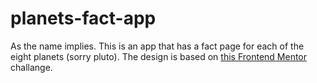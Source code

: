 # planets-fact-app
As the name implies. This is an app that has a fact page for each of the eight planets (sorry pluto). The design is based on [this Frontend Mentor](https://www.frontendmentor.io/challenges/planets-fact-site-gazqN8w_f) challange.
